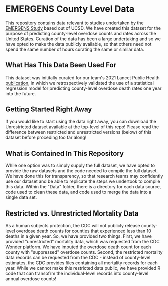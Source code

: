 # EMERGENS County Level Data

This repository contains data relevant to studies undertaken by the [EMERGENS Study](https://www.emergens-project) based out of UCSD. We have created this dataset for the purpose of predicting county-level overdose counts and rates across the United States. Curation of the data has been a large undertaking and so we have opted to make the data publicly available, so that others need not spend the same number of hours curating the same or similar data.

## What Has This Data Been Used For

This dataset was inititally curated for our team's 2021 Lancet Public Health [publication](https://www.thelancet.com/journals/lanpub/article/PIIS2468-2667(21)00080-3/fulltext), in which we retrospectively validated the use of a statistical regression model for predicting county-level overdose death rates one year into the future.

## Getting Started Right Away

If you would like to start using the data right away, you can download the Unrestricted dataset available at the top-level of this repo! Please read the difference between restricted and unrestricted versions (below) of this dataset before proceding too far along!

## What is Contained In This Repository

While one option was to simply supply the full dataset, we have opted to provide the raw datasets and the code needed to compile the full dataset. We have done this for transparency, so that research teams may confidently use our dataset and be able to replicate the steps we undertook to compile this data. Within the "Data" folder, there is a directory for each data source, code used to clean these data, and code used to merge the data into a single data set. 

## Restricted vs. Unrestricted Mortality Data

As a human subjects protection, the CDC will not publicly release county-level overdose death counts for counties that experienced less than 10 deaths in a given year. So, we have provided two things. First, we have provided "unrestricted" mortality data, which was requested from the CDC Wonder platform. We have imputed the overdose death count for each county with "suppressed" overdose counts. Second, the restricted mortality data records can be requested from the CDC - instead of county-level estimates, the CDC provides files containing all mortality records for each year. While we cannot make this restricted data public, we have provided R code that can transofrm the individual-level records into county-level annual overdose counts!
